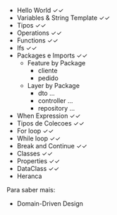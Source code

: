 * Hello World ✓✓
* Variables & String Template ✓✓
* Tipos ✓✓
* Operations ✓✓
* Functions ✓✓
* Ifs ✓✓
* Packages e Imports ✓✓      
    - Feature by Package
        - cliente
        - pedido
    - Layer by Package
        - dto
            ...
        - controller
            ...
        - repository
            ...
* When Expression ✓✓
* Tipos de Colecoes ✓✓
* For loop ✓✓    
* While loop ✓✓
* Break and Continue ✓✓
* Classes ✓✓
* Properties ✓✓
* DataClass ✓✓
* Heranca

Para saber mais: 
 - Domain-Driven Design


